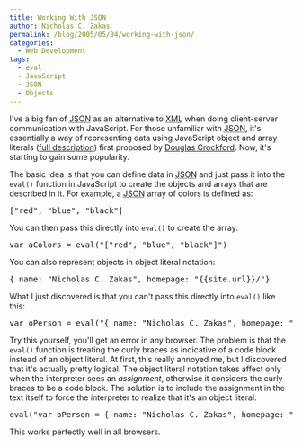 ```yaml
---
title: Working With JSON
author: Nicholas C. Zakas
permalink: /blog/2005/05/04/working-with-json/
categories:
  - Web Development
tags:
  - eval
  - JavaScript
  - JSON
  - Objects
---
```

I've a big fan of <acronym title="JavaScript Object Notation">JSON</acronym> as an alternative to <acronym title="eXtensible Markup Language">XML</acronym> when doing client-server communication with JavaScript. For those unfamiliar with <acronym title="JavaScript Object Notation">JSON</acronym>, it's essentially a way of representing data using JavaScript object and array literals (<a title="Introducing JSON" rel="external" href="http://www.json.org">full description</a>) first proposed by <a title="Douglas Crockford's Wrrrld Wide Web" rel="external" href="http://www.crockford.com">Douglas Crockford</a>. Now, it's starting to gain some popularity.

The basic idea is that you can define data in <acronym title="JavaScript Object Notation">JSON</acronym> and just pass it into the `eval()` function in JavaScript to create the objects and arrays that are described in it. For example, a <acronym title="JavaScript Object Notation">JSON</acronym> array of colors is defined as:

<pre>["red", "blue", "black"]</pre>

You can then pass this directly into `eval()` to create the array:

<pre>var aColors = eval("["red", "blue", "black"]")</pre>

You can also represent objects in object literal notation:

<pre>{ name: "Nicholas C. Zakas", homepage: "{{site.url}}/"}</pre>

What I just discovered is that you can't pass this directly into `eval()` like this:

<pre>var oPerson = eval("{ name: "Nicholas C. Zakas", homepage: "{{site.url}}/"}")</pre>

Try this yourself, you'll get an error in any browser. The problem is that the `eval()` function is treating the curly braces as indicative of a code block instead of an object literal. At first, this really annoyed me, but I discovered that it's actually pretty logical. The object literal notation takes affect only when the interpreter sees an *assignment*, otherwise it considers the curly braces to be a code block. The solution is to include the assignment in the text itself to force the interpreter to realize that it's an object literal:

<pre>eval("var oPerson = { name: "Nicholas C. Zakas", homepage: "{{site.url}}/"}")</pre>

This works perfectly well in all browsers.
